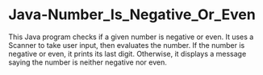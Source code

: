 # Java-Number_Is_Negative_Or_Even
This Java program checks if a given number is negative or even. It uses a Scanner to take user input, then evaluates the number. If the number is negative or even, it prints its last digit. Otherwise, it displays a message saying the number is neither negative nor even.
